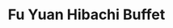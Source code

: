 ---
layout: place
title: Fu Yuan Hibachi Buffet
permalink: /indiana/plainfield/fu-yuan-hibachi-buffet.html
stateAbbr: IN
stateName: Indiana
cityName: Plainfield
seo:
  type: restaurant
  links: https://fuyuanhibachi.shop/
place_id: ChIJ2cQVVkmkbIgRZgoOlogFiKs
photos:
  - name: >-
      places/ChIJ2cQVVkmkbIgRZgoOlogFiKs/photos/AeeoHcKuHiMn3A7UpYxiCNKdE3MoL9iSAG6-MaRnHt2KV20JlxNlxH3bDBgRdAYVPFIV4yzG6KaCQ3ZbqSe9M1HOdMFH3wgl64HDRJh-v685uwCJSv6vI_y5MV3bCQzukQ0TBdQKJBeGwOvmrru_HSxut76kDCNQh4voQwHQEhUrQokz7WIFC_prMOuIJpy2dybarI5f3hPDocOUtFH_gS0C0n0enkcKdx_zv85c93A_VialR0kGaaBRz-ZwB4gdR87IYRVbZWOP56q-5bUSeXALuJa7TkuFt6a5VDVm_KXtkZUCvWgoT-ygLHmDC_ehTsqklGUPk6qJWR5e_m59hHZHbyqZ2p8fq4VucjyGIiJlwzFs2r9bbt5pdV2WWK5BRqCUsBBJHxmOja8tPdzzPRhVuCBgSjuf-bb-eismN4x-txQ
    widthPx: 4032
    heightPx: 3024
    authorAttributions:
      - displayName: Maria143 Enrique
        uri: https://maps.google.com/maps/contrib/110686748679157238791
        photoUri: >-
          https://lh3.googleusercontent.com/a-/ALV-UjUaHAC8H-JRgkRDiDsHJSXZGW76i08fDTtLHqKvBY1lx2LR1lgC=s100-p-k-no-mo
    flagContentUri: >-
      https://www.google.com/local/imagery/report/?cb_client=maps_api_places.places_api&image_key=!1e10!2sCIHM0ogKEICAgIDE7am0NA&hl=en-US
    googleMapsUri: >-
      https://www.google.com/maps/place//data=!3m4!1e2!3m2!1sCIHM0ogKEICAgIDE7am0NA!2e10!4m2!3m1!1s0x886ca4495615c4d9:0xab880588960e0a66
  - name: >-
      places/ChIJ2cQVVkmkbIgRZgoOlogFiKs/photos/AeeoHcLrtkly6QqzK1hNZAcUIUkY1KLwOtF1EHJ6PgIJSjXOk5KwnO7-ao2qCs2kCwVaUg6foG8MxrmIth2ReXf98Wpkgn4Vza1lH_9vjN9Av6y7nvO5QpMWy-VzAL-ARJ8e6-0r42iNmapQVzU5_2fuN6sP4FKCgzIDsNy3c3SUlxYXRIi9DdsSBFATnFWEl8FcP03VbVjiYkmRC4gZwZtDQkHsDKKx_-Aciow1h_hSNWcVXzcV5Cw8Nhb3Ifh2dnjj0WEvx8wcJwNQqyJT7SkGZKwThQ2IAYO7_xn4_MrUNqdqz0tt3BxWueUo9E4IprcO_keg1WuQs1e5n7FdF6tiWExDy3uuRQvd53Setv4AsCudOvtchR-80W9Q6WaxLi1x0vdyYFgPYg-U1DAVoyffXN8B9M5FGrd5ka1B5Z4yrvz-Zw
    widthPx: 4032
    heightPx: 3024
    authorAttributions:
      - displayName: Nooroodin84
        uri: https://maps.google.com/maps/contrib/110365450446427215090
        photoUri: >-
          https://lh3.googleusercontent.com/a-/ALV-UjUJVDbUi81cpXRBpBf4GZ9-XBE9WhpQwAgeQ8r-OBVPdUAQtJ01Jw=s100-p-k-no-mo
    flagContentUri: >-
      https://www.google.com/local/imagery/report/?cb_client=maps_api_places.places_api&image_key=!1e10!2sCIHM0ogKEICAgIDhspPaMQ&hl=en-US
    googleMapsUri: >-
      https://www.google.com/maps/place//data=!3m4!1e2!3m2!1sCIHM0ogKEICAgIDhspPaMQ!2e10!4m2!3m1!1s0x886ca4495615c4d9:0xab880588960e0a66
  - name: >-
      places/ChIJ2cQVVkmkbIgRZgoOlogFiKs/photos/AeeoHcIN5m_x-Zm0gpPv73fnyWzCabiWPBiCa5D_fzIYB_SLrCIX5pZzShy0e5k9XYVgkjSgx1TbS7hhRCTJCbnsNqETl9fVxVL9snBDimOjb1K3oP17DmIK6vMyNoYCPREDyLWW-W9Sn8UCDmTa-pigFEvLEaUeGFw-ix6d80FpLyfiuBawi_xVNutHds6ctInIhs5CnGinpdTMnzf45c5SikHDqdcn5spqAYA6BFg3jIc1As6qO9PiEYo-eUJ5UypvSOjFISXEAz8qJl9SGeazcAvgNy60EprNbf20AjkP_zpW-l2HKsgZSW3hpJSU8jrIpnsIKkJt1EDUTVexj0LdymT-T0gpT6kbznF3GRA3w5wR22s3MJRADmIh7p8KymctWzD0LDB2tzxNJC0m5UXtv0FuwTlZHMwlD5q040w9pDrcFg
    widthPx: 4000
    heightPx: 3000
    authorAttributions:
      - displayName: Magnificent Smith
        uri: https://maps.google.com/maps/contrib/101244357212095388650
        photoUri: >-
          https://lh3.googleusercontent.com/a/ACg8ocJnhJ3xLso2Gw9L1dktd4FameGQjZkEAVoyjwe3KPujhrkc-w=s100-p-k-no-mo
    flagContentUri: >-
      https://www.google.com/local/imagery/report/?cb_client=maps_api_places.places_api&image_key=!1e10!2sCIHM0ogKEICAgIDn0e_WPw&hl=en-US
    googleMapsUri: >-
      https://www.google.com/maps/place//data=!3m4!1e2!3m2!1sCIHM0ogKEICAgIDn0e_WPw!2e10!4m2!3m1!1s0x886ca4495615c4d9:0xab880588960e0a66
  - name: >-
      places/ChIJ2cQVVkmkbIgRZgoOlogFiKs/photos/AeeoHcLnVKNqkNfDKVLSTxcwdJgXHYGxfZdXuc9Dj89f7FFqhtbde3Rnfrl1rw7ev9liWNH3VS4qlANO0E74D1_NW6gN1uasJrqUpHP6Ziq-_BKYIMteACJuxnu784UNnV5TYaZiySuZFRcw84c9mmmh0dfFofOqoczjW78KNqwx7HGhE5xn8-rD5LeuXxx2tpb1EYXOc5LsUSw_bsbE1qxTIJLMAauz0hMbH5aqM0H28o-2186mUqQzWlMfTAo-dlQdrYqBLLBCCC2NY1mvKRtS2cq3bwU0C30OW0lXsYNWXLeu5Gb4GpTK_uMeoKLJsxm-ZIsI0x-uTZeg9wi4Ipc2GOIWx-oA3fOS3gAksQnSoWw9OKfzYAomusAu_wVDBj-FrD1LCGxxmvlBgGltgRocmYxHAwg3D1DcmpKYyFqk20393g
    widthPx: 4080
    heightPx: 3072
    authorAttributions:
      - displayName: MC
        uri: https://maps.google.com/maps/contrib/105441240955004363983
        photoUri: >-
          https://lh3.googleusercontent.com/a-/ALV-UjWxNQ_ItlIL12YZNEiGwM2p9CRZynrBpovJG5VQcAvAKwQP3a7r=s100-p-k-no-mo
    flagContentUri: >-
      https://www.google.com/local/imagery/report/?cb_client=maps_api_places.places_api&image_key=!1e10!2sCIHM0ogKEICAgICbqcaceg&hl=en-US
    googleMapsUri: >-
      https://www.google.com/maps/place//data=!3m4!1e2!3m2!1sCIHM0ogKEICAgICbqcaceg!2e10!4m2!3m1!1s0x886ca4495615c4d9:0xab880588960e0a66
  - name: >-
      places/ChIJ2cQVVkmkbIgRZgoOlogFiKs/photos/AeeoHcLPiZ5njaObAxzx9oTMmXuNOfVLaKItPCbNHzryQkdAl2NauBxSZCjSZykt0VR3xOhO6hyCmVTvQXzUBpjWF3QYPBRdEviUL_SbBAMp0zhy-t-Tk2SaMNuNnpQ0DEHybXacmgs_nZFDOBF-F5AKYxEe5cP1vGaYoDkzeKoIOU5Xr3QpwSq6v307iL8lnV-af1xsiIUCEGVBMzAlmXyjLGPbKr0NLPWOoTfx2D9DVX_1zsCDOHL9g07IuBbfYA-W4eajCop4xTuyF2oWcSSlJizK6mZyb-IKMYVhuy6y6DEBlwEYIShzKrmxM8f_Fyx7b34pLcDC-wSXF6XdENygudM9U195O-LKSlONf7pNWoJM0sA-PmNP5BQt_vx8iDtZDLMmhVQzR9xcaScera0z9OOJF0Hqm1Ba2MzslIcLfuJxYQ
    widthPx: 4032
    heightPx: 1908
    authorAttributions:
      - displayName: John Patton
        uri: https://maps.google.com/maps/contrib/109563920437519386004
        photoUri: >-
          https://lh3.googleusercontent.com/a-/ALV-UjWvn9PbbF-WqYyrnp9-9aRLYVM52-Mos1XS_bzwzxRDXI9cWafU0g=s100-p-k-no-mo
    flagContentUri: >-
      https://www.google.com/local/imagery/report/?cb_client=maps_api_places.places_api&image_key=!1e10!2sCIHM0ogKEICAgID23sj_Yw&hl=en-US
    googleMapsUri: >-
      https://www.google.com/maps/place//data=!3m4!1e2!3m2!1sCIHM0ogKEICAgID23sj_Yw!2e10!4m2!3m1!1s0x886ca4495615c4d9:0xab880588960e0a66
  - name: >-
      places/ChIJ2cQVVkmkbIgRZgoOlogFiKs/photos/AeeoHcKqw5s2h7YjBTwcDUdUFdqivfz9j4vlH-Z2rKZr5H_ogBBzYXWtXBBMp26MVc1UDoMqIuTzTNbjRJ-23NazXdxWOCXuJV39c4WDA48ybWLy-td3rvEiDMr0RAisLYxaQxa_f007jcOMsHS_S5n6aMoDn4wIWS_vo8_KuD2CfNYJ3PYXHaWGRLgN6bkZ0aiULIaVjrBsWRzlqcbfoeOKB3laf_oHqxcOK6KHwocXL3nLvIJAjkn2wovajWem0vnWY66btPUem7Diqm5iL7gSIpz_PriUmZWue6ykiM7kKtVZP6kJPnerM8Qcg3RVWg-36cY5XBRpzjTxjjWXlYw2Kkp3PBc0GF-9f-GdILBG_eiEAIRAdlnl3Uxl0FaalOH5L7e7ZUwBnjC8YPiqMzREnIsSS5RtaA13VOO4WNxirlFu-w
    widthPx: 4080
    heightPx: 3072
    authorAttributions:
      - displayName: Daniel Watson
        uri: https://maps.google.com/maps/contrib/105147023118361223522
        photoUri: >-
          https://lh3.googleusercontent.com/a-/ALV-UjUA7Dz7g286MoZ2acOrqppfVi9SollvuYf-Q3eGZRi2qhTxgDNcPg=s100-p-k-no-mo
    flagContentUri: >-
      https://www.google.com/local/imagery/report/?cb_client=maps_api_places.places_api&image_key=!1e10!2sCIHM0ogKEICAgICT09_VEA&hl=en-US
    googleMapsUri: >-
      https://www.google.com/maps/place//data=!3m4!1e2!3m2!1sCIHM0ogKEICAgICT09_VEA!2e10!4m2!3m1!1s0x886ca4495615c4d9:0xab880588960e0a66
  - name: >-
      places/ChIJ2cQVVkmkbIgRZgoOlogFiKs/photos/AeeoHcKku1RX2tB1gaEO4x17xBEGPkilwWUAhE4jOgElfcubj4ZP8tknf0m1biuyzUnqLOo8DktbHkSQIyoxQCIrtoCkKi8S5Z4beIFegoS8y6fa0THh_RtKA4jWozsJo8xpLm_3uyJ-PmxCAiqQRK1Rg9AySQBVs0jntVYZ0POPRrWoWCYCLvEcHSKb7GqRaP4vziIpzTwMeNnKpG-9EQQLj7b-4llHxUWcGkJruYh9y-582L0Gx1AOx_cKIA2BGirdgFnnWRc6oUDFxGMJvEDtQwnTQeodaPnDp_VA_yD-E812glqncqbOSSXYCv0w6_nxXSxAyXZsabtX3O5EtHN_yRTa5PpPh0hQr0ER0xq7wJRz83pHvFVMsGaEYecUOrrWFJrVqV0AiUX-oJ32S0YZAL_cZkkf5SVUdwe9BfcmoaWUiQ
    widthPx: 3468
    heightPx: 4624
    authorAttributions:
      - displayName: Jesse Felmy
        uri: https://maps.google.com/maps/contrib/113421734768186138766
        photoUri: >-
          https://lh3.googleusercontent.com/a-/ALV-UjXz4YiiWnpDPrBBRQqGArAxqqPT4qv-ShBbkolYRX3WytIW7CXH=s100-p-k-no-mo
    flagContentUri: >-
      https://www.google.com/local/imagery/report/?cb_client=maps_api_places.places_api&image_key=!1e10!2sCIHM0ogKEICAgICWvPDFNg&hl=en-US
    googleMapsUri: >-
      https://www.google.com/maps/place//data=!3m4!1e2!3m2!1sCIHM0ogKEICAgICWvPDFNg!2e10!4m2!3m1!1s0x886ca4495615c4d9:0xab880588960e0a66
  - name: >-
      places/ChIJ2cQVVkmkbIgRZgoOlogFiKs/photos/AeeoHcLoHdg40Zt87WWJ2GMAWm4iSuH2XjlCJdmkL4acu-ZiyzHqXKvgFtbZYtuauM_d7xDWniChx3A4ljuvEFoydnF-9Dtz0sUg9X4ofQ99VWNG3dfPuyrbUokL8Qf3aU85ACu1t0rFITJPnJz_LOF44G-nXV6x0PAj2OkT_Wupkm2z2YI3tIY6uv1_sqJVBSG7HLOeKcEl-WbGOXpW1ik2pcfTzWhGfoqngaSe8It_TwQRzgrWfOWi8R0eLyR1mCkKkO8dnQoMFeR_kVE9AXMPzuOk0cQTP_PBY7-3Wng3ctYZRwVamQ3tLYWmrTsWaZLPVIpv25XNkVcWmS1vDrkvPJeQRKW0b_0WKdPAQPyxzvHn9DS676JYMnh6E1S6kmIQw6SrRtJ5f0XIpgwzm2wfTrnB-5z9k1ZxZJrg89upDsmeuMnD
    widthPx: 4032
    heightPx: 3024
    authorAttributions:
      - displayName: Diana Voloshyna
        uri: https://maps.google.com/maps/contrib/109435972479917259777
        photoUri: >-
          https://lh3.googleusercontent.com/a-/ALV-UjW8H9oS1iHZewK1NM-CM73_qbNYPOZefTX7XMubr5Ch2-pLwByuqQ=s100-p-k-no-mo
    flagContentUri: >-
      https://www.google.com/local/imagery/report/?cb_client=maps_api_places.places_api&image_key=!1e10!2sCIHM0ogKEICAgIDmzr_0lAE&hl=en-US
    googleMapsUri: >-
      https://www.google.com/maps/place//data=!3m4!1e2!3m2!1sCIHM0ogKEICAgIDmzr_0lAE!2e10!4m2!3m1!1s0x886ca4495615c4d9:0xab880588960e0a66
  - name: >-
      places/ChIJ2cQVVkmkbIgRZgoOlogFiKs/photos/AeeoHcK-ICc9KcednGQ8HAz7gs39dyvzpBSkgc8m9eW6TXV22qv-lRpGZGwTgLBrYgFIIR2nUWFeeY1c7JQZre53qAH8eDe88q64TPM7SECw-nBRQwDPxyol4XpfgpuaUaf9xW8dK9w3BNU5sBmVQ42YJnbE0tiBGlyrFIsCtrV5yn2kWbijLqA45dmxG6mXv_cdle0iiWXEb19N9nb65FMnUB92cprT12RxNRsm-eAKNcdDYkzSQM9Ij1l5n0dmZNEfSFJ7jvpMLZf6hn5igz64EwOHTMXocIOJYj85eiIzd2F_CfEQgHtDn2mx5jYjf2NIz9GH-fK9g0h2-lXioqi8NXbh_ZVNV763A3kDhWVjt0-LMkMdF-1chAsGsSKzd0IF1GVsIxAZQ7oxOWMW3euNgIuMoyjVKTdDjQrNoHpE2umJe-0
    widthPx: 4032
    heightPx: 3024
    authorAttributions:
      - displayName: Eric Willman
        uri: https://maps.google.com/maps/contrib/116834885870765132669
        photoUri: >-
          https://lh3.googleusercontent.com/a-/ALV-UjW3jPOo50rTUbIL10invXOLWG0qenSkrEO-hVY2bWgGNhUHrIU=s100-p-k-no-mo
    flagContentUri: >-
      https://www.google.com/local/imagery/report/?cb_client=maps_api_places.places_api&image_key=!1e10!2sCIHM0ogKEICAgIDy-8eqrgE&hl=en-US
    googleMapsUri: >-
      https://www.google.com/maps/place//data=!3m4!1e2!3m2!1sCIHM0ogKEICAgIDy-8eqrgE!2e10!4m2!3m1!1s0x886ca4495615c4d9:0xab880588960e0a66
  - name: >-
      places/ChIJ2cQVVkmkbIgRZgoOlogFiKs/photos/AeeoHcLWLjlDRpUymHE8u1THon4cVRYGkTojZ_rdE5-KwBZui8I9LBGmke7wcqD2B8YbeX930eZNcYEaxvXw6zb9SbFG26duzAp0RgMuGI8cYiW0INMmDZcne5dqqMxHXms_nGjmX1r0_ScOJdytvRYKGF_NmOM6VP9gcW1nNhDpZb9V9T-RgGBMccE5c9lZQeIlKkGQQLz-KnK8j2M8JRk1fpHzXbHKA-OKoY5oeCXei8g-3H6tMIYmcsIoNhnpo16Eo2rN-diSVcQPBmXYkSp-4oBzkLEW8cTcojktDhPzF6Fc6BMugcaecnLstYITcBBUxBPSWGX2Bz3XvwpRdUH-yAFf_6v5mKO54e69fbtF4A4RYBJBC02DcNf6H9x3rah5z5gppkcmj_q4lA6GviPPaqIGUrLprCIzwBMw4cD6I440M536
    widthPx: 4032
    heightPx: 3024
    authorAttributions:
      - displayName: Flighest One
        uri: https://maps.google.com/maps/contrib/117621040524208925489
        photoUri: >-
          https://lh3.googleusercontent.com/a-/ALV-UjUWDepJGVysUD-74EAjTXE53aQsHqbsj4svVdCENbW0KONuLZnJ7w=s100-p-k-no-mo
    flagContentUri: >-
      https://www.google.com/local/imagery/report/?cb_client=maps_api_places.places_api&image_key=!1e10!2sCIHM0ogKEICAgIDE5b_snwE&hl=en-US
    googleMapsUri: >-
      https://www.google.com/maps/place//data=!3m4!1e2!3m2!1sCIHM0ogKEICAgIDE5b_snwE!2e10!4m2!3m1!1s0x886ca4495615c4d9:0xab880588960e0a66
address: 2535 E Main St, Plainfield, IN 46168, USA
street: 2535 E Main St
city: Plainfield
state: IN
zip: '46168'
country: USA
neighborhood: null
latitude: '39.713625'
longitude: '-86.362457'
accessibility_options:
  wheelchairAccessibleParking: true
  wheelchairAccessibleEntrance: true
  wheelchairAccessibleRestroom: true
  wheelchairAccessibleSeating: true
business_status: OPERATIONAL
name: Fu Yuan Hibachi Buffet
google_maps_links:
  directionsUri: >-
    https://www.google.com/maps/dir//''/data=!4m7!4m6!1m1!4e2!1m2!1m1!1s0x886ca4495615c4d9:0xab880588960e0a66!3e0
  placeUri: https://maps.google.com/?cid=12360135261509519974
  writeAReviewUri: >-
    https://www.google.com/maps/place//data=!4m3!3m2!1s0x886ca4495615c4d9:0xab880588960e0a66!12e1
  reviewsUri: >-
    https://www.google.com/maps/place//data=!4m4!3m3!1s0x886ca4495615c4d9:0xab880588960e0a66!9m1!1b1
  photosUri: >-
    https://www.google.com/maps/place//data=!4m3!3m2!1s0x886ca4495615c4d9:0xab880588960e0a66!10e5
primary_type: Japanese Restaurant
opening_hours:
  regular: null
  current: null
secondary_opening_hours:
  regular:
    weekdayDescriptions: null
    type: null
  current:
    weekdayDescriptions: null
    type: null
phone: (317) 742-5558
price_level: PRICE_LEVEL_MODERATE
price_range: $10 &ndash; $20
rating: '4.0'
rating_count: 0
website: https://fuyuanhibachi.shop/
description: >-
  About Fu Yuan Hibachi Buffet in Plainfield, IN$$$Fu Yuan Hibachi Buffet in
  Plainfield, IN, stands out as a casual dining destination offering an
  all-you-can-eat buffet with fresh Japanese sushi and Chinese-inspired dishes.
  This spot features a wide variety of options, including flavorful fried rice
  and hibachi-style selections, making it ideal for those exploring top-rated
  sushi restaurants in the area. Accessibility is a key highlight, with
  wheelchair-friendly parking, entrances, and seating that ensure everyone can
  enjoy the experience. The moderate pricing and family-friendly atmosphere add
  to its appeal for quick lunches or relaxed dinners. Whether you're seeking
  sushi places near you or a comfortable meal with friends, this buffet combines
  convenience and taste in a welcoming setting.
generative_summary: >-
  About Fu Yuan Hibachi Buffet in Plainfield, IN$$$Fu Yuan Hibachi Buffet in
  Plainfield, IN, stands out as a casual dining destination offering an
  all-you-can-eat buffet with fresh Japanese sushi and Chinese-inspired dishes.
  This spot features a wide variety of options, including flavorful fried rice
  and hibachi-style selections, making it ideal for those exploring top-rated
  sushi restaurants in the area. Accessibility is a key highlight, with
  wheelchair-friendly parking, entrances, and seating that ensure everyone can
  enjoy the experience. The moderate pricing and family-friendly atmosphere add
  to its appeal for quick lunches or relaxed dinners. Whether you're seeking
  sushi places near you or a comfortable meal with friends, this buffet combines
  convenience and taste in a welcoming setting.
generative_disclosure: Summarized by AI using the Grok-3-Mini model.
reviews:
  - name: >-
      places/ChIJ2cQVVkmkbIgRZgoOlogFiKs/reviews/ChZDSUhNMG9nS0VJQ0FnSUNicWNhY0NnEAE
    relativePublishTimeDescription: 8 months ago
    rating: 2
    text:
      text: >-
        Well let's start with the good part. I went on a Sunday for lunch. 
        Dessert was good and each dish was served hot. Now to the ugh part.
        Every dish didn't look like it had any care when cooked. The taste was
        definitely missing something. My favorite Chinese take out has more love
        given to it. The sushi looked like it sat there for a while.  I tried
        the hibachi where you get your own ingredients expecting you made
        something yummy but my first bite I spit it in my napkin. I didn't
        bother to just go with swallowing it.    Seafood was plentiful but small
        in comparison.  General Tai's and coconut shrimp were overdone and too
        much breading.  Noodles were bland and small.  Soup was basic and again
        lacked flavor.  I wasn't feeling the Chinese food so went with
        American.  What could go wrong right?  Mac and cheese was cold and
        mashed potatoes definitely had the came out of a bag taste. Gravy did as
        well. I'd get new chefs. I'm not sure how this place gets amazing
        reviews.  For me to come all the way to Plainfield I truly expected
        something much better. I won't be back. I'd travel up north or south to
        get something more edible for the money.
      languageCode: en
    originalText:
      text: >-
        Well let's start with the good part. I went on a Sunday for lunch. 
        Dessert was good and each dish was served hot. Now to the ugh part.
        Every dish didn't look like it had any care when cooked. The taste was
        definitely missing something. My favorite Chinese take out has more love
        given to it. The sushi looked like it sat there for a while.  I tried
        the hibachi where you get your own ingredients expecting you made
        something yummy but my first bite I spit it in my napkin. I didn't
        bother to just go with swallowing it.    Seafood was plentiful but small
        in comparison.  General Tai's and coconut shrimp were overdone and too
        much breading.  Noodles were bland and small.  Soup was basic and again
        lacked flavor.  I wasn't feeling the Chinese food so went with
        American.  What could go wrong right?  Mac and cheese was cold and
        mashed potatoes definitely had the came out of a bag taste. Gravy did as
        well. I'd get new chefs. I'm not sure how this place gets amazing
        reviews.  For me to come all the way to Plainfield I truly expected
        something much better. I won't be back. I'd travel up north or south to
        get something more edible for the money.
      languageCode: en
    authorAttribution:
      displayName: MC
      uri: https://www.google.com/maps/contrib/105441240955004363983/reviews
      photoUri: >-
        https://lh3.googleusercontent.com/a-/ALV-UjWxNQ_ItlIL12YZNEiGwM2p9CRZynrBpovJG5VQcAvAKwQP3a7r=s128-c0x00000000-cc-rp-mo-ba6
    publishTime: '2024-07-28T18:00:16.974536Z'
    flagContentUri: >-
      https://www.google.com/local/review/rap/report?postId=ChZDSUhNMG9nS0VJQ0FnSUNicWNhY0NnEAE&d=17924085&t=1
    googleMapsUri: >-
      https://www.google.com/maps/reviews/data=!4m6!14m5!1m4!2m3!1sChZDSUhNMG9nS0VJQ0FnSUNicWNhY0NnEAE!2m1!1s0x886ca4495615c4d9:0xab880588960e0a66
  - name: >-
      places/ChIJ2cQVVkmkbIgRZgoOlogFiKs/reviews/ChZDSUhNMG9nS0VJQ0FnTUNBbGZ2akhBEAE
    relativePublishTimeDescription: 2 months ago
    rating: 2
    text:
      text: >-
        The staff were friendly! The bathrooms were not so appealing. There was
        literal duct tape holding things together in the bathroom. The
        restaurant itself was not bad as far as decorations and environment go.
        There was a nasty smell near the table my family and I were sitting at.
        It smelled like sewage. Not a fun smell, glad it didn't make an
        appearance until we finished eating. The food... none of it was hot.
        None of it had flavor and it was chewy. I didn't finish my plate because
        it just wasn't good and I was a bit fearful of getting sick because the
        hot food was not hot. The buffet line did not have any food labeled and
        there was a long hair stuck to one of the serving tongs in one of the
        food dishes. The cost is kind of expensive for the quality of food
        you're getting. The bill came out to $50 and some change for two adults
        and a child plus the cost of drinks. This totals around $15 and some
        change per adult. The food was not worth this. I came here because it
        was rated 4 stars.. after eating here, I have no idea why! Won't be
        returning.
      languageCode: en
    originalText:
      text: >-
        The staff were friendly! The bathrooms were not so appealing. There was
        literal duct tape holding things together in the bathroom. The
        restaurant itself was not bad as far as decorations and environment go.
        There was a nasty smell near the table my family and I were sitting at.
        It smelled like sewage. Not a fun smell, glad it didn't make an
        appearance until we finished eating. The food... none of it was hot.
        None of it had flavor and it was chewy. I didn't finish my plate because
        it just wasn't good and I was a bit fearful of getting sick because the
        hot food was not hot. The buffet line did not have any food labeled and
        there was a long hair stuck to one of the serving tongs in one of the
        food dishes. The cost is kind of expensive for the quality of food
        you're getting. The bill came out to $50 and some change for two adults
        and a child plus the cost of drinks. This totals around $15 and some
        change per adult. The food was not worth this. I came here because it
        was rated 4 stars.. after eating here, I have no idea why! Won't be
        returning.
      languageCode: en
    authorAttribution:
      displayName: bre nicole
      uri: https://www.google.com/maps/contrib/113944160118888426162/reviews
      photoUri: >-
        https://lh3.googleusercontent.com/a/ACg8ocKHzPlByEa6IQCw38LWlIPZ4QZp7Dk2mRuomVu1njtvgVIoJA=s128-c0x00000000-cc-rp-mo
    publishTime: '2025-02-02T20:05:06.921382Z'
    flagContentUri: >-
      https://www.google.com/local/review/rap/report?postId=ChZDSUhNMG9nS0VJQ0FnTUNBbGZ2akhBEAE&d=17924085&t=1
    googleMapsUri: >-
      https://www.google.com/maps/reviews/data=!4m6!14m5!1m4!2m3!1sChZDSUhNMG9nS0VJQ0FnTUNBbGZ2akhBEAE!2m1!1s0x886ca4495615c4d9:0xab880588960e0a66
  - name: >-
      places/ChIJ2cQVVkmkbIgRZgoOlogFiKs/reviews/ChdDSUhNMG9nS0VJQ0FnSUN4dGZxSDNRRRAB
    relativePublishTimeDescription: a year ago
    rating: 5
    text:
      text: >-
        ABSOLUTELY LOVE THIS BUFFET! I always go here when in the area, I live a
        couple hours away and will always choose this restaurant when visiting.
        They have so many different options and it is not too bad of a price.
        The restaurant is always clean and very quiet. You are able to enjoy a
        nice meal here. The bacon chicken is fantastic and would recommend it
        100%. It is also kid-friendly who are picky eaters. They had mac and
        cheese and chicken nuggets when I visited last. You will not regret
        stopping by this location!
      languageCode: en
    originalText:
      text: >-
        ABSOLUTELY LOVE THIS BUFFET! I always go here when in the area, I live a
        couple hours away and will always choose this restaurant when visiting.
        They have so many different options and it is not too bad of a price.
        The restaurant is always clean and very quiet. You are able to enjoy a
        nice meal here. The bacon chicken is fantastic and would recommend it
        100%. It is also kid-friendly who are picky eaters. They had mac and
        cheese and chicken nuggets when I visited last. You will not regret
        stopping by this location!
      languageCode: en
    authorAttribution:
      displayName: Bean !
      uri: https://www.google.com/maps/contrib/112903871452033140177/reviews
      photoUri: >-
        https://lh3.googleusercontent.com/a-/ALV-UjVhlSAk013jRDbuI4s3lp1ThBCRDNqqNXM2jyLmXFEc1YQJkPEP=s128-c0x00000000-cc-rp-mo-ba5
    publishTime: '2023-05-22T19:10:23.238627Z'
    flagContentUri: >-
      https://www.google.com/local/review/rap/report?postId=ChdDSUhNMG9nS0VJQ0FnSUN4dGZxSDNRRRAB&d=17924085&t=1
    googleMapsUri: >-
      https://www.google.com/maps/reviews/data=!4m6!14m5!1m4!2m3!1sChdDSUhNMG9nS0VJQ0FnSUN4dGZxSDNRRRAB!2m1!1s0x886ca4495615c4d9:0xab880588960e0a66
  - name: >-
      places/ChIJ2cQVVkmkbIgRZgoOlogFiKs/reviews/ChdDSUhNMG9nS0VJQ0FnSUNmeEtXZXJRRRAB
    relativePublishTimeDescription: 3 months ago
    rating: 1
    text:
      text: >-
        We live close and have tried this place multiple times. Our last visit
        the food was dry and the sushi selection looked like it had set out all
        day. We picked other options and sat down. Our waitress was very pushy
        to take our plates and brought us the bill before we even got through
        our first plate. Saying you can pay now and was very pushy about it.
        Like she wanted us to leave as soon as possible it was very awkward. 
        Then I took my daughter to the bathroom and hoe I wish I would of took a
        picture of the disgusting seen. The bathroom looked like it was flooded
        toilet paper stuck on the floor really nasty.. I wish I would of seen
        the bathroom before we got food we would of never sat down.I would love
        to see the health department report for this restaurant no way they pass
        inspection.
      languageCode: en
    originalText:
      text: >-
        We live close and have tried this place multiple times. Our last visit
        the food was dry and the sushi selection looked like it had set out all
        day. We picked other options and sat down. Our waitress was very pushy
        to take our plates and brought us the bill before we even got through
        our first plate. Saying you can pay now and was very pushy about it.
        Like she wanted us to leave as soon as possible it was very awkward. 
        Then I took my daughter to the bathroom and hoe I wish I would of took a
        picture of the disgusting seen. The bathroom looked like it was flooded
        toilet paper stuck on the floor really nasty.. I wish I would of seen
        the bathroom before we got food we would of never sat down.I would love
        to see the health department report for this restaurant no way they pass
        inspection.
      languageCode: en
    authorAttribution:
      displayName: Jessica Harris
      uri: https://www.google.com/maps/contrib/100808004672806691414/reviews
      photoUri: >-
        https://lh3.googleusercontent.com/a/ACg8ocJjhhcjckB8-KfJjnbCMgsBhP_m-bb1KvSQhXYbK35Sf8ZiHQ=s128-c0x00000000-cc-rp-mo-ba2
    publishTime: '2024-12-26T03:27:40.678694Z'
    flagContentUri: >-
      https://www.google.com/local/review/rap/report?postId=ChdDSUhNMG9nS0VJQ0FnSUNmeEtXZXJRRRAB&d=17924085&t=1
    googleMapsUri: >-
      https://www.google.com/maps/reviews/data=!4m6!14m5!1m4!2m3!1sChdDSUhNMG9nS0VJQ0FnSUNmeEtXZXJRRRAB!2m1!1s0x886ca4495615c4d9:0xab880588960e0a66
  - name: >-
      places/ChIJ2cQVVkmkbIgRZgoOlogFiKs/reviews/ChdDSUhNMG9nS0VJQ0FnTUNBb1l2Sm5RRRAB
    relativePublishTimeDescription: 2 months ago
    rating: 2
    text:
      text: >-
        Sadly this seems like a place that made a lot of cost savings moves and
        survived but never recovered from 2020.

        The sushi was better than expected but the buffet food was bland and
        disappointing.

        The only mustard available was in the packets which sadly is always just
        all bitter with no heat. There were no chopsticks available and eating
        sushi with a fork is just wrong.

        My friend had some mussels and said they were watery. The chicken I had
        was tough.

        I hate to see a place like this in decline which is what I suspect.

        A side note, do not use the soy sauce on the table. Someone had poured
        salt in it and it was very salty. I politely informed the staff and they
        took it to dump, clean and refill.
      languageCode: en
    originalText:
      text: >-
        Sadly this seems like a place that made a lot of cost savings moves and
        survived but never recovered from 2020.

        The sushi was better than expected but the buffet food was bland and
        disappointing.

        The only mustard available was in the packets which sadly is always just
        all bitter with no heat. There were no chopsticks available and eating
        sushi with a fork is just wrong.

        My friend had some mussels and said they were watery. The chicken I had
        was tough.

        I hate to see a place like this in decline which is what I suspect.

        A side note, do not use the soy sauce on the table. Someone had poured
        salt in it and it was very salty. I politely informed the staff and they
        took it to dump, clean and refill.
      languageCode: en
    authorAttribution:
      displayName: XXAIX
      uri: https://www.google.com/maps/contrib/112714962930618682026/reviews
      photoUri: >-
        https://lh3.googleusercontent.com/a-/ALV-UjU2cYh2gx5MN1i9VbHNrnvck0mgLaWsi0XtGP_IJhEF-Ne4luM=s128-c0x00000000-cc-rp-mo
    publishTime: '2025-02-01T14:14:30.853316Z'
    flagContentUri: >-
      https://www.google.com/local/review/rap/report?postId=ChdDSUhNMG9nS0VJQ0FnTUNBb1l2Sm5RRRAB&d=17924085&t=1
    googleMapsUri: >-
      https://www.google.com/maps/reviews/data=!4m6!14m5!1m4!2m3!1sChdDSUhNMG9nS0VJQ0FnTUNBb1l2Sm5RRRAB!2m1!1s0x886ca4495615c4d9:0xab880588960e0a66
review_summary: >-
  What Customers Are Saying$$$Feedback from visitors to Fu Yuan Hibachi Buffet
  often highlights the impressive range of dishes, with many appreciating the
  kid-friendly choices like simple American options alongside Japanese
  favorites, making it a solid pick for family outings. While some enjoy the
  clean environment and affordable pricing, others mention that the food can
  vary in freshness and flavor, with a few dishes feeling underwhelming on
  busier days. Overall, it's praised for its generous portions and variety,
  though service speed and certain details like buffet labeling could use some
  improvement to enhance the experience. If you're hunting for sushi restaurants
  nearby, this place gets nods for its accessibility and fun vibe, but it's wise
  to check for peak times to avoid any inconsistencies. In a casual summary,
  it's a go-to for affordable eats with mixed results that keep things
  interesting.
review_disclosure: Summarized by AI using the Grok-3-Mini model.
parking_options:
  freeParkingLot: true
  freeStreetParking: true
  paidStreetParking: false
  valetParking: false
payment_options:
  acceptsCreditCards: true
  acceptsDebitCards: true
  acceptsCashOnly: false
  acceptsNfc: true
allow_dogs: null
curbside_pickup: false
delivery: true
dine_in: true
good_for_children: true
good_for_groups: true
good_for_sports: false
live_music: false
menu_for_children: false
outdoor_seating: false
reservable: true
restroom: true
serves_beer: false
serves_breakfast: false
serves_brunch: null
serves_cocktails: false
serves_coffee: null
serves_dinner: true
serves_dessert: true
serves_lunch: true
serves_vegetarian_food: true
serves_wine: false
takeout: true
update_category: pro
places_description: >-
  Japanese BBQ house with an expansive lunch & dinner buffet including sushi &
  fried rice dishes.

---